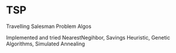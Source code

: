# TSP
Travelling Salesman Problem Algos

Implemented and tried NearestNegihbor, Savings Heuristic, Genetic Algorithms, Simulated Annealing